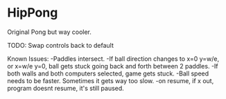 HipPong
=======

Original Pong but way cooler.

TODO:
    Swap controls back to default

Known Issues:
    -Paddles intersect.
    -If ball direction changes to x=0 y=w/e, or x=w/e y=0, ball gets stuck
    going back and forth between 2 paddles.
    -If both walls and both computers selected, game gets stuck.
    -Ball speed needs to be faster. Sometimes it gets way too slow.
    -on resume, if x out, program doesnt resume, it's still paused.

